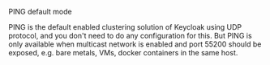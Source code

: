 PING default mode

PING is the default enabled clustering solution of Keycloak using UDP protocol, and you don't need to do any configuration for this.
But PING is only available when multicast network is enabled and port 55200 should be exposed, e.g. bare metals, VMs, docker containers in the same host.
